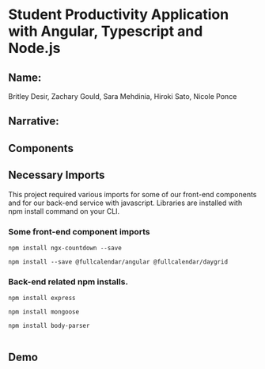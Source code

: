 # Student Productivity Application with Angular, Typescript and Node.js

## Name:

Britley Desir, Zachary Gould, Sara Mehdinia, Hiroki Sato, Nicole Ponce

## Narrative:


## Components

## Necessary Imports
This project required various imports for some of our front-end components and for our back-end service with javascript. Libraries are installed with npm install command on your CLI.
### Some front-end component imports

```
npm install ngx-countdown --save
```
```
npm install --save @fullcalendar/angular @fullcalendar/daygrid
```

### Back-end related npm installs.

```
npm install express
```
```
npm install mongoose
```
```
npm install body-parser
```
```
```

## Demo


